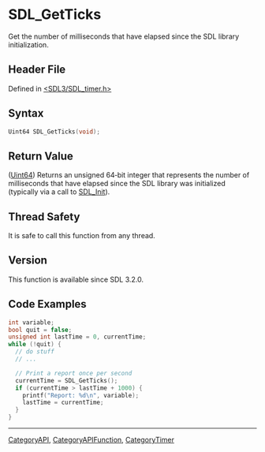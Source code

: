 # SDL_GetTicks

Get the number of milliseconds that have elapsed since the SDL library initialization.

## Header File

Defined in [<SDL3/SDL_timer.h>](https://github.com/libsdl-org/SDL/blob/main/include/SDL3/SDL_timer.h)

## Syntax

```c
Uint64 SDL_GetTicks(void);
```

## Return Value

([Uint64](Uint64)) Returns an unsigned 64‑bit integer that represents the
number of milliseconds that have elapsed since the SDL library was
initialized (typically via a call to [SDL_Init](SDL_Init)).

## Thread Safety

It is safe to call this function from any thread.

## Version

This function is available since SDL 3.2.0.

## Code Examples

```c
int variable;
bool quit = false;
unsigned int lastTime = 0, currentTime;
while (!quit) {
  // do stuff
  // ...

  // Print a report once per second
  currentTime = SDL_GetTicks();
  if (currentTime > lastTime + 1000) {
    printf("Report: %d\n", variable);
    lastTime = currentTime;
  }
}
```

----
[CategoryAPI](CategoryAPI), [CategoryAPIFunction](CategoryAPIFunction), [CategoryTimer](CategoryTimer)

